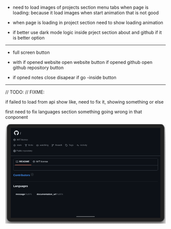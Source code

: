 * need to load images of projects section menu tabs when page is loading: because it load images when start animation that is not good 

* when page is loading in project section need to show loading animation 

* if better use dark mode logic inside prject section about and github if it is better option 

---
* full screen button 

* with if opened website open website button if opened github open github repository button 

* if opned notes close disapear if go -inside button 
---

// TODO: // FIXME: 

if failed to load from api show like, need to fix it, showing something or else

first need to fix languages section something going wrong in that conponent

![scroll animation tab](/public/tmp/image.png)

